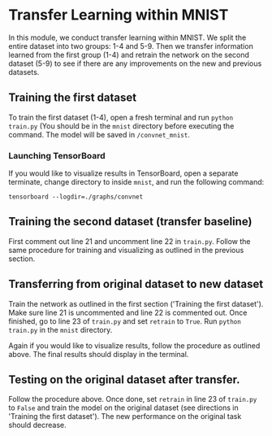 # Transfer Learning within MNIST 

In this module, we conduct transfer learning within MNIST. We split the entire dataset into two groups: 1-4 and 5-9. Then we transfer information learned from the first group (1-4) and retrain the network on the second dataset (5-9) to see if there are any improvements on the new and previous datasets. 

## Training the first dataset 

To train the first dataset (1-4), open a fresh terminal and run `python train.py` (You should be in the `mnist` directory before executing the command. The model will be saved in `/convnet_mnist`. 

### Launching TensorBoard  

If you would like to visualize results in TensorBoard, open a separate terminate, change directory to inside `mnist`, and run the following command: 

`tensorboard --logdir=./graphs/convnet`

## Training the second dataset (transfer baseline)

First comment out line 21 and uncomment line 22 in `train.py`. Follow the same procedure for training and visualizing as outlined in the previous section. 

## Transferring from original dataset to new dataset 

Train the network as outlined in the first section ('Training the first dataset'). Make sure line 21 is uncommented and line 22 is commented out. Once finished, go to line 23 of `train.py` and set `retrain` to `True`. Run `python train.py` in the `mnist` directory. 

Again if you would like to visualize results, follow the procedure as outlined above. The final results should display in the terminal.

## Testing on the original dataset after transfer. 

Follow the procedure above. Once done, set `retrain` in line 23 of `train.py` to `False` and train the model on the original dataset (see directions in 'Training the first dataset'). The new performance on the original task should decrease. 


